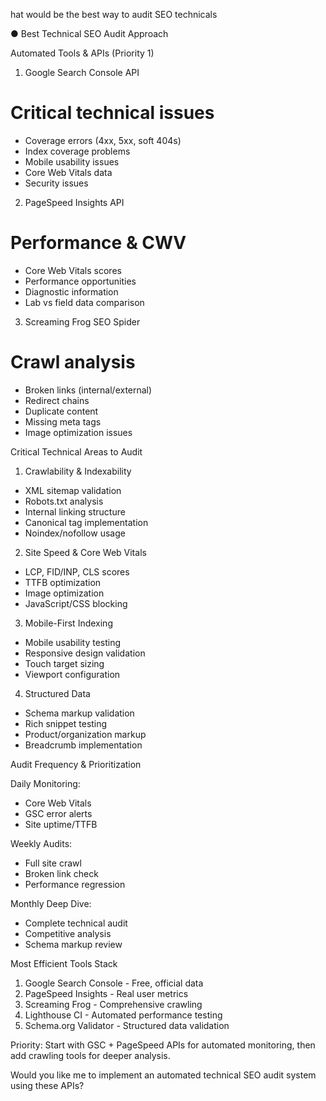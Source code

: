 hat would be the best way to audit SEO technicals

● Best Technical SEO Audit Approach

  Automated Tools & APIs (Priority 1)

  1. Google Search Console API
  # Critical technical issues
  - Coverage errors (4xx, 5xx, soft 404s)
  - Index coverage problems
  - Mobile usability issues
  - Core Web Vitals data
  - Security issues

  2. PageSpeed Insights API
  # Performance & CWV
  - Core Web Vitals scores
  - Performance opportunities
  - Diagnostic information
  - Lab vs field data comparison

  3. Screaming Frog SEO Spider
  # Crawl analysis
  - Broken links (internal/external)
  - Redirect chains
  - Duplicate content
  - Missing meta tags
  - Image optimization issues

  Critical Technical Areas to Audit

  1. Crawlability & Indexability
  - XML sitemap validation
  - Robots.txt analysis
  - Internal linking structure
  - Canonical tag implementation
  - Noindex/nofollow usage

  2. Site Speed & Core Web Vitals
  - LCP, FID/INP, CLS scores
  - TTFB optimization
  - Image optimization
  - JavaScript/CSS blocking

  3. Mobile-First Indexing
  - Mobile usability testing
  - Responsive design validation
  - Touch target sizing
  - Viewport configuration

  4. Structured Data
  - Schema markup validation
  - Rich snippet testing
  - Product/organization markup
  - Breadcrumb implementation

  Audit Frequency & Prioritization

  Daily Monitoring:
  - Core Web Vitals
  - GSC error alerts
  - Site uptime/TTFB

  Weekly Audits:
  - Full site crawl
  - Broken link check
  - Performance regression

  Monthly Deep Dive:
  - Complete technical audit
  - Competitive analysis
  - Schema markup review

  Most Efficient Tools Stack

  1. Google Search Console - Free, official data
  2. PageSpeed Insights - Real user metrics
  3. Screaming Frog - Comprehensive crawling
  4. Lighthouse CI - Automated performance testing
  5. Schema.org Validator - Structured data validation

  Priority: Start with GSC + PageSpeed APIs for automated monitoring, then add crawling tools for deeper 
  analysis.

  Would you like me to implement an automated technical SEO audit system using these APIs?